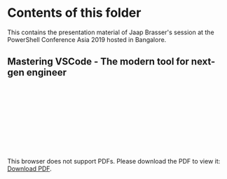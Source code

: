 # Contents of this folder


This contains the presentation material of Jaap Brasser's session at the PowerShell Conference Asia 2019 hosted in Bangalore.

## Mastering VSCode - The modern tool for next-gen engineer

<object data="Mastering VSCode - The modern tool for next-gen engineer/Mastering VSCode - The modern tool for next-gen engineer.pdf" type="application/pdf" width="700px" height="700px">
    <embed src="Mastering VSCode - The modern tool for next-gen engineer/Mastering VSCode - The modern tool for next-gen engineer.pdf">
        <p>This browser does not support PDFs. Please download the PDF to view it: <a href="Mastering VSCode - The modern tool for next-gen engineer/Mastering VSCode - The modern tool for next-gen engineer.pdf">Download PDF</a>.</p>
    </embed>
</object>